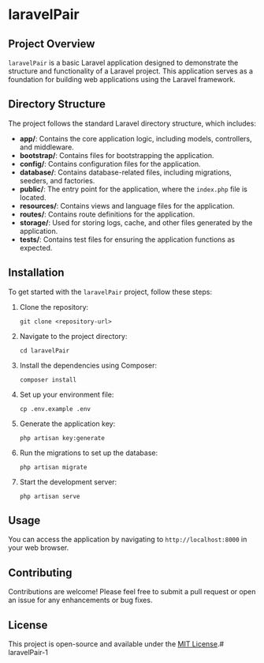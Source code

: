 # laravelPair

## Project Overview

`laravelPair` is a basic Laravel application designed to demonstrate the structure and functionality of a Laravel project. This application serves as a foundation for building web applications using the Laravel framework.

## Directory Structure

The project follows the standard Laravel directory structure, which includes:

- **app/**: Contains the core application logic, including models, controllers, and middleware.
- **bootstrap/**: Contains files for bootstrapping the application.
- **config/**: Contains configuration files for the application.
- **database/**: Contains database-related files, including migrations, seeders, and factories.
- **public/**: The entry point for the application, where the `index.php` file is located.
- **resources/**: Contains views and language files for the application.
- **routes/**: Contains route definitions for the application.
- **storage/**: Used for storing logs, cache, and other files generated by the application.
- **tests/**: Contains test files for ensuring the application functions as expected.

## Installation

To get started with the `laravelPair` project, follow these steps:

1. Clone the repository:
   ```
   git clone <repository-url>
   ```

2. Navigate to the project directory:
   ```
   cd laravelPair
   ```

3. Install the dependencies using Composer:
   ```
   composer install
   ```

4. Set up your environment file:
   ```
   cp .env.example .env
   ```

5. Generate the application key:
   ```
   php artisan key:generate
   ```

6. Run the migrations to set up the database:
   ```
   php artisan migrate
   ```

7. Start the development server:
   ```
   php artisan serve
   ```

## Usage

You can access the application by navigating to `http://localhost:8000` in your web browser.

## Contributing

Contributions are welcome! Please feel free to submit a pull request or open an issue for any enhancements or bug fixes.

## License

This project is open-source and available under the [MIT License](LICENSE).#   l a r a v e l P a i r - 1  
 